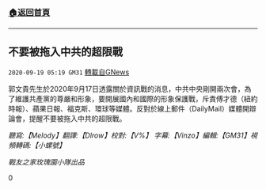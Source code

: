 ###  [:house:返回首頁](https://github.com/ourhimalayas/txt)
---

## 不要被拖入中共的超限戰
`2020-09-19 05:19 GM31` [轉載自GNews](https://gnews.org/zh-hant/368345/)

郭文貴先生於2020年9月17日透露關於資訊戰的消息，中共中央剛開兩次會，為了維護共產黨的尊嚴和形象，要開展國內和國際的形象保護戰，斥責傅才德（紐約時報）、蘋果日報、福克斯、環球等媒體。反對於線上郵件（DailyMail）媒體開辯論會，提醒不要被拖入中共的超限戰。

*聽寫:【Melody】翻譯:【Dlrow】校對:【V%】*
*字幕:【Vinzo】編輯:【GM31】視頻轉碼:【小螺號】*

*戰友之家玫瑰園小隊出品*

0
